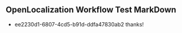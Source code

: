 ## OpenLocalization Workflow Test MarkDown
* ee2230d1-6807-4cd5-b91d-ddfa47830ab2 thanks!

<!--HONumber=Sep16_HO1-->


